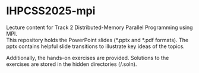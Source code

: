 # IHPCSS2025-mpi

Lecture content for Track 2 Distributed-Memory Parallel Programming using MPI.  
This repository holds the PowerPoint slides (*.pptx and *.pdf formats). The pptx contains helpful slide transitions to illustrate key ideas of the topics.  

Additionally, the hands-on exercises are provided. Solutions to the exercises are stored in the hidden directories (/.soln).
